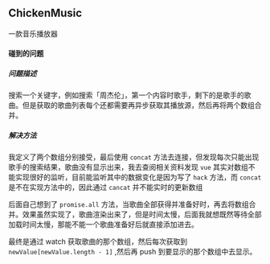## ChickenMusic

一款音乐播放器

#### 碰到的问题

##### 问题描述

搜索一个关键字，例如搜索「周杰伦」，第一个内容时歌手，剩下的是歌手的歌曲。但是获取的歌曲列表每个还都需要再异步获取其播放源，然后再将两个数组合并。

##### 解决方法

我定义了两个数组分别接受，最后使用 `concat` 方法去连接，但发现每次只能出现歌手的搜索结果，歌曲没有显示出来，我去查阅相关资料发现 `vue` 其实对数组不能实现很好的监听，目前能监听其中的数据变化是因为写了 `hack` 方法，而 `concat` 是不在实现方法中的，因此通过 `cancat` 并不能实时的更新数组

后面自己想到了 `promise.all` 方法，当歌曲全部获得并准备好时，再去将数组合并。效果虽然实现了，歌曲渲染出来了，但是时间太慢，后面我就想既然等待全部加载时间太慢，那能不能一个歌曲准备好后就直接添加进去。

最终是通过 watch 获取歌曲的那个数组，然后每次获取到 `newValue[newValue.length - 1]` ,然后再 push 到要显示的那个数组中去显示。

